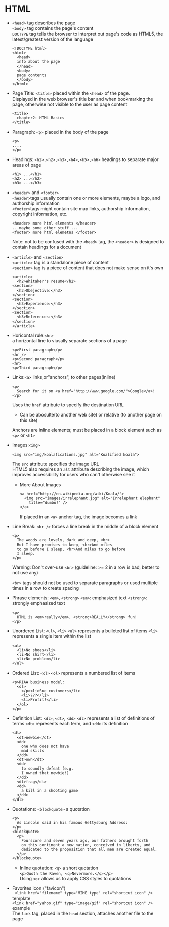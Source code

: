 # HTML
* `<head>` tag describes the page  
  `<body>` tag contains the page's content  
  `DOCTYPE` tag tells the browser to interpret out page's code as HTML5, the latest/greatest version of the language
  ```
  <!DOCTYPE html>
  <html>
    <head>
    info about the page
    </head>
    <body>
    page contents
    </body>
  </html>
  ```

* Page Title: `<title>` placed within the `<head>` of the page.  
  Displayed in the web browser's title bar and when bookmarking the page, otherwise not visible to the user as page content  
  ```
  <title>
    chapter2: HTML Basics
  </title>
  ```

* Paragraph: `<p>` placed in the body of the page
  ```
  <p>
  ....
  </p>
  ```

* Headings: `<h1>,<h2>,<h3>,<h4>,<h5>,<h6>`  headings to separate major areas of page
  ```
  <h1> ...</h1>
  <h2> ...</h2>
  <h3> ...</h3>
  ```

* `<header>` and `<footer>`  
  `<header>`tags usually contain one or more <h1-6> elements, maybe a logo, and authorship information  
  `<footer>`tags might contain site map links, authorship information, copyright information, etc.  
  ```
  <header> more html elements </header>
  ...maybe some other stuff ...
  <footer> more html elemetns </footer>
  ```
  Note: not to be confused with the `<head>` tag, the `<header>` is designed to contain headings for a document  

* `<article>` and `<section>`  
  `<article>` tag is a standalone piece of content  
  `<section>` tag is a piece of content that does not make sense on it's own  
  ```
  <article>
    <h2>Whitaker's resume</h2>
  <section>
    <h3>Obejective:</h3>
  </section>
  <section>
    <h3>Experience:</h3>
  </section>
  <section>
    <h3>References:</h3>
  </section>
  </article>
  ```
* Horicontal rule:`<hr>`  
  a horizontal line to viusally separate sections of a page
  ```
  <p>First paragraph</p>
  <hr />
  <p>Second paragraph</p>
  <hr>
  <p>Third paragraph</p>
  ```
* Links:`<a>` links,or"anchors", to other pages(inline)
  ```
  <p>
    Search for it on <a href="http://www.google.com/">Google</a>!
  </p>
  ```
  Uses the `href` attribute to specify the destination URL  
    * Can be abosulte(to another web site) or relative (to another page on this site)  
    
    
  Anchors are inline elements; must be placed in a block element such as `<p>` or `<h1>`  
  
  
* Images:`<img>`
  ```
  <img src="img/koalafications.jpg" alt="Koalified koala">
  ```
  The `src` attribute specifies the image URL  
  HTML5 also requires an `alt` attribute describing the image, which improves accessibility for users who can't otherwise see it

  * More About Images
    ```
    <a href="http://en.wikipedia.org/wiki/Koala/">
      <img src="images/irrelephant.jpg" alt="Irrelephant elephant" 
        title="dumbo!" />
    </a>
    ```
    If placed in an `<a>` anchor tag, the image becomes a link

* Line Break: `<br />` forces a line break in the middle of a block element
  ```
  <p>
    The woods are lovely, dark and deep, <br> 
    But I have promises to keep, <br>And miles 
    to go before I sleep, <br>And miles to go before
    I sleep.
  </p>
  ```
  Warning: Don't over-use `<br>` (guideline: >= 2 in a row is bad, better to not use any)

  `<br>` tags should not be used to separate paragraphs or used multiple times in a row to create spacing  
* Phrase elements: `<em>`, `<strong>`
  `<em>`: emphasized text
  `<strong>`: strongly emphasized text
  ```
  <p>
    HTML is <em>really</em>, <strong>REALLY</strong> fun!
  </p>
  ```
  
* Unordered List: `<ul>`, `<li>`
  `<ul>` represents a bulleted list of items
  `<li>` represents a single item within the list
  ```
  <ul>
    <li>No shoes</li>
    <li>No shirt</li>
    <li>No problem</li>
  </ul>
  ```
* Ordered List: `<ol>`
  `<ol>` represents a numbered list of items
  ```
  <p>RIAA business model:
    <ol>
      </p><li>Sue customers</li>
      <li>???</li>
      <li>Profit!</li>
    </ol>
  </p>
  ```
* Definition List: `<dl>`, `<dt>`, `<dd>`
  `<dl>` represents a list of definitions of terms
  `<dt>` represents each term, and `<dd>` its definition
  ```
  <dl>
    <dt>newbie</dt> 
    <dd>
      one who does not have 
      mad skills
    </dd>
    <dt>own</dt> 
    <dd>
      to soundly defeat (e.g. 
      I owned that newbie!)
    </dd>
    <dt>frag</dt> 
    <dd>
      a kill in a shooting game
    </dd>
  </dl>
  ```
* Quotations: `<blockquote>` a quotation
  ```
  <p>
    As Lincoln said in his famous Gettysburg Address:
  </p>
  <blockquote>
    <p>
      Fourscore and seven years ago, our fathers brought forth
      on this continent a new nation, conceived in liberty, and
      dedicated to the proposition that all men are created equal.
    </p>
  </blockquote>
  ```
  * Inline quotation: `<q>` a short quotation  
  `<p>Quoth the Raven, <q>Nevermore.</q></p>`  
  Using `<q>` allows us to apply CSS styles to quotations  
* Favorites icon ("favicon")  
  ` <link href="filename" type="MIME type" rel="shortcut icon" />` template  
  `<link href="yahoo.gif" type="image/gif" rel="shortcut icon" />` example  
  The `link` tag, placed in the `head` section, attaches another file to the page
 
  










